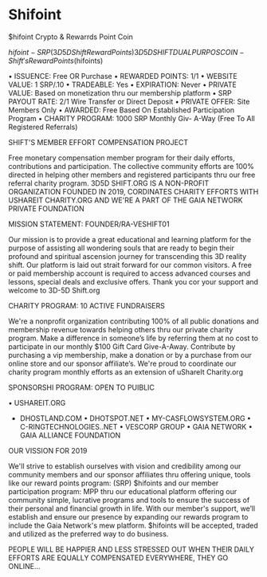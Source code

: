 # Shifoint

$hifoint Crypto & Rewarrds Point Coin

$hifoint-SRP (3D5D Shift Reward Points)
3D5DSHIFT DUAL PURPOS COIN - Shift's Reward Points ($hifoints)

•	ISSUENCE: Free OR Purchase
•	REWARDED POINTS: 1/1
•	WEBSITE VALUE: 1 SRP/.10
•	TRADEABLE: Yes
•	EXPIRATION: Never
•	PRIVATE VALUE: Based on monetization thru our membership platform
•	SRP PAYOUT RATE: 2/1 Wire Transfer or Direct Deposit 
•	PRIVATE OFFER: Site Members Only
•	AWARDED: Free Based On Established Participation Program
•	CHARITY PROGRAM: 1000 SRP Monthly Giv- A-Way (Free To All Registered Referrals)

SHIFT'S MEMBER EFFORT COMPENSATION PROJECT 

Free monetary compensation member program for their daily efforts, contributions and participation. The collective community efforts are 100% directed in helping other members and registered participants thru our free referral charity program.
3D5D SHIFT.ORG IS A NON-PROFIT ORGANIZATION FOUNDED IN 2019, CORDINATES CHARITY EFFORTS WITH USHAREIT CHARITY.ORG AND WE'RE A PART OF 
THE GAIA NETWORK PRIVATE FOUNDATION

MISSION STATEMENT: FOUNDER/RA-VESHIFT01

Our mission is to provide a great educational and learning platform for the purpose of assisting all wondering souls that are ready to begin their profound and spiritual ascension journey for transcending this 3D reality shift. Our platform is laid out strait forward for our common visitors. A free or paid membership account is required to access advanced courses and lessons, special deals and exclusive offers. Thank you cor your support and welcome to 3D-5D Shift.org

CHARITY PROGRAM: 10 ACTIVE FUNDRAISERS

We're a nonprofit organization contributing 100% of all public donations and membership revenue towards helping others thru our private charity program. Make a difference in someone’s life by referring them at no cost to participate in our monthly $100 Gift Card Give-A-Away. Contribute by purchasing a vip membership, make a donation or by a purchase from our online store and our sponsor affiliate’s.
We're proud to coordinate our charity program monthly efforts as an extension of uShareIt Charity.org

SPONSORSHI PROGRAM: OPEN TO PUIBLIC

•	USHAREIT.ORG
* DHOSTLAND.COM
•	DHOTSPOT.NET
•	MY-CASFLOWSYSTEM.ORG
•	C-RINGTECHNOLOGIES..NET
•	VESCORP GROUP
•	GAIA NETWORK
•	GAIA ALLIANCE FOUNDATION


OUR VISSION FOR 2019

We'll strive to establish ourselves with vision and credibility among our community members and our sponsor affiliates thru offering unique, tools like our reward points program: (SRP) $hifoints and our member participation program: MPP thru our educational platform offering our community simple, lucrative programs and tools to ensure the success of their personal and financial growth in life. With our member's support, we’ll establish and ensure our presence by expanding our rewards program to include the Gaia Network's mew platform. $hifoints will be accepted, traded and utilized as the preferred way to do business.

PEOPLE WILL BE HAPPIER AND LESS STRESSED OUT WHEN THEIR DAILY EFFORTS ARE EQUALLY COMPENSATED EVERYWHERE, THEY GO ONLINE...
